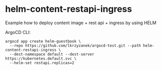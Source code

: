 # helm-content-restapi-ingress

Example how to deploy content image + rest api + ingress by using HELM


ArgoCD CLI:

```shell
argocd app create helm-guestbook \
  --repo https://github.com/lkrzyzanek/argocd-test.git --path helm-content-restapi-ingress \
  --dest-namespace default --dest-server https://kubernetes.default.svc \
  --helm-set restapi.replicas=2
```